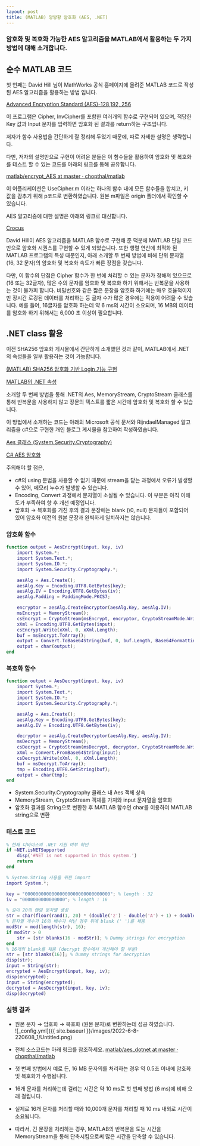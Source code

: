 ```yaml
---
layout: post
title: (MATLAB) 양방향 암호화 (AES, .NET)
---
```


### 암호화 및 복호화 가능한 AES 알고리즘을 MATLAB에서 활용하는 두 가지 방법에 대해 소개합니다.

## 순수 MATLAB 코드

첫 번째는 David Hill 님이 MathWorks 공식 홈페이지에 올려준 MATLAB 코드로 작성된 AES 알고리즘을 활용하는 방법 입니다.

[Advanced Encryption Standard (AES)-128,192, 256](https://kr.mathworks.com/matlabcentral/fileexchange/73412-advanced-encryption-standard-aes-128-192-256?s_tid=srchtitle)

이 프로그램은 Cipher, InvCipher를 포함한 여러개의 함수로 구현되어 있으며, 적당한 Key 값과 Input 문자를 입력하면 암호화 된 결과를 return하는 구조입니다.

저자가 함수 사용법을 간단하게 잘 정리해 두었기 때문에, 따로 자세한 설명은 생략합니다.

다만, 저자의 설명만으로 구현이 어려운 분들은 이 함수들을 활용하여 암호화 및 복호화를 테스트 할 수 있는 코드를 아래의 링크를 통해 공유합니다.

[matlab/encrypt_AES at master · chopthal/matlab](https://github.com/chopthal/matlab/tree/master/encrypt_AES)

이 어플리케이션은 UseCipher.m 이라는 하나의 함수 내에 모든 함수들을 합치고, 키 값을 감추기 위해 p코드로 변환하였습니다. 원본 m파일은 origin 폴더에서 확인할 수 있습니다.

AES 알고리즘에 대한 설명은 아래의 링크로 대신합니다.

[Crocus](https://www.crocus.co.kr/1230)

David Hill이 AES 알고리즘을 MATLAB 함수로 구현해 준 덕분에 MATLAB 단일 코드만으로 암호화 시퀀스를 구현할 수 있게 되었습니다. 또한 행렬 연산에 최적화 된 MATLAB 프로그램의 특성 때문인지, 아래 소개할 두 번째 방법에 비해 단위 문자열 (16, 32 문자)의 암호화 및 복호화 속도가 빠른 장점을 갖습니다.

다만, 이 함수의 단점은 Cipher 함수가 한 번에 처리할 수 있는 문자가 정해져 있으므로 (16 또는 32글자), 많은 수의 문자를 암호화 및 복호화 하기 위해서는 반복문을 사용하는 것이 불가피 합니다. 비밀번호와 같은 짧은 문장을 암호화 하기에는 매우 효율적이지만 장시간 로깅된 데이터를 처리하는 등 글자 수가 많은 경우에는 적용이 어려울 수 있습니다. 예를 들어, 16글자를 암호화 하는데 약 6 ms의 시간이 소요되며, 16 MB의 데이터를 암호화 하기 위해서는 6,000 초 이상이 필요합니다.

## .NET class 활용

이전 SHA256 암호화 게시물에서 간단하게 소개했던 것과 같이, MATLAB에서 .NET의 속성들을 일부 활용하는 것이 가능합니다.

[(MATLAB) SHA256 암호화 기반 Login 기능 구현](https://chopthal.github.io/220512_1/)

[MATLAB의 .NET 속성](https://kr.mathworks.com/help/matlab/properties.html?s_tid=CRUX_lftnav)

소개할 두 번째 방법을 통해 .NET의 Aes, MemoryStream, CryptoStream 클래스를 통해 반복문을 사용하지 않고 장문의 텍스트를 짧은 시간에 암호화 및 복호화 할 수 있습니다.

이 방법에서 소개하는 코드는 아래의 Microsoft 공식 문서와 RijndaelManaged 알고리즘을 c#으로 구현한 개인 블로그 게시물을 참고하여 작성하였습니다.

[Aes 클래스 (System.Security.Cryptography)](https://docs.microsoft.com/ko-kr/dotnet/api/system.security.cryptography.aes?view=net-6.0)

[C# AES 암호화](https://nickname.tistory.com/25)

주의해야 할 점은,

- c#의 using 문법을 사용할 수 없기 때문에 stream을 닫는 과정에서 오류가 발생할 수 있어, 메모리 누수가 발생할 수 있습니다.
- Encoding, Convert 과정에서 문자열이 소실될 수 있습니다. 이 부분은 아직 이해도가 부족하여 향 후 개선 예정입니다.
- 암호화 → 복호화를 거친 후의 결과 문장에는 blank (\0, null) 문자들이 포함되어 있어 암호화 이전의 원본 문장과 완벽하게 일치하지는 않습니다.

### 암호화 함수

```matlab
function output = AesEncrypt(input, key, iv)
    import System.*;
    import System.Text.*;
    import System.IO.*;
    import System.Security.Cryptography.*;

    aesAlg = Aes.Create();
    aesAlg.Key = Encoding.UTF8.GetBytes(key);
    aesAlg.IV = Encoding.UTF8.GetBytes(iv);
    aesAlg.Padding = PaddingMode.PKCS7;

    encryptor = aesAlg.CreateEncryptor(aesAlg.Key, aesAlg.IV);
    msEncrypt = MemoryStream();
    csEncrypt = CryptoStream(msEncrypt, encryptor, CryptoStreamMode.Write);
    xXml = Encoding.UTF8.GetBytes(input);
    csEncrypt.Write(xXml, 0, xXml.Length);
    buf = msEncrypt.ToArray();
    output = Convert.ToBase64String(buf, 0, buf.Length, Base64FormattingOptions.None);
    output = char(output);
end
```

### 복호화 함수

```matlab
function output = AesDecrypt(input, key, iv)
    import System.*;
    import System.Text.*;
    import System.IO.*;
    import System.Security.Cryptography.*;

    aesAlg = Aes.Create();
    aesAlg.Key = Encoding.UTF8.GetBytes(key);
    aesAlg.IV = Encoding.UTF8.GetBytes(iv);

    decryptor = aesAlg.CreateDecryptor(aesAlg.Key, aesAlg.IV);
    msDecrypt = MemoryStream();
    csDecrypt = CryptoStream(msDecrypt, decryptor, CryptoStreamMode.Write);
    xXml = Convert.FromBase64String(input);
    csDecrypt.Write(xXml, 0, xXml.Length);
    buf = msDecrypt.ToArray();
    tmp = Encoding.UTF8.GetString(buf);
    output = char(tmp);
end
```

- System.Security.Cryptography 클래스 내 Aes 객체 상속
- MemoryStream, CryptoStream 객체를 가져와 input 문자열을 암호화
- 암호화 결과를 String으로 변환한 후 MATLAB 함수인 char를 이용하여 MATLAB string으로 변환

### 테스트 코드

```matlab
% 현재 디바이스의 .NET 지원 여부 확인
if ~NET.isNETSupported
    disp('#NET is not supported in this system.')
    return
end

% System.String 사용을 위한 import
import System.*;

key = "00000000000000000000000000000000"; % length : 32
iv = "0000000000000000"; % length : 16

% 길이 20의 랜덤 문자열 생성
str = char(floor(rand(1, 20) * (double('z') - double('A') + 1) + double('a')));
% 문자열 개수가 16의 배수가 아닌 경우 뒤에 blank (' ')를 채움
modStr = mod(length(str), 16);
if modStr > 0
    str = [str blanks(16 - modStr)]; % Dummy strings for encryption
end
% 16개의 blank를 채움 (decrypt 함수에서 개선해야 할 부분)
str = [str blanks(16)]; % Dummy strings for decryption
disp(str);
input = String(str);
encrypted = AesEncrypt(input, key, iv);
disp(encrypted);
input = String(encrypted);
decrypted = AesDecrypt(input, key, iv);
disp(decrypted)
```

### 실행 결과

- 원본 문자 → 암호화 → 복호화 (원본 문자)로 변환하는데 성공 하였습니다.  
  ![_config.yml]({{ site.baseurl }}/images/2022-6-8-220608_1/Untitled.png)

- 전체 소스코드는 아래 링크를 참조하세요.
  [matlab/aes_dotnet at master · chopthal/matlab](https://github.com/chopthal/matlab/tree/master/aes_dotnet)

- 첫 번째 방법에서 예로 든, 16 MB 문자의를 처리하는 경우 약 0.5초 이내에 암호화 및 복호화가 수행됩니다.
- 16개 문자를 처리하는데 걸리는 시간은 약 10 ms로 첫 번째 방법 (6 ms)에 비해 오래 걸립니다.
- 실제로 16개 문자를 처리할 때와 10,000개 문자를 처리할 때 10 ms 내외로 시간이 소요됩니다.
- 따라서, 긴 문장을 처리하는 경우, MATLAB의 반복문을 도는 시간을 MemoryStream을 통해 단축시킴으로써 많은 시간을 단축할 수 있습니다.
